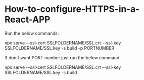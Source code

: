 # How-to-configure-HTTPS-in-a-React-APP

Run the below commands:

npx serve --ssl-cert SSLFOLDERNAME/SSL.crt --ssl-key SSLFOLDERNAME/SSL.key -s build -p PORTNUMBER

If don't want PORT number just run the below command.

npx serve --ssl-cert SSLFOLDERNAME/SSL.crt --ssl-key SSLFOLDERNAME/SSL.key -s build



